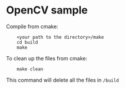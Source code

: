 # OpenCV sample


Compile from cmake:
```
	<your path to the directory>/make
	cd build
	make

```


To clean up the files from cmake:

```
	make clean
```

This command will delete all the files in `/build`
